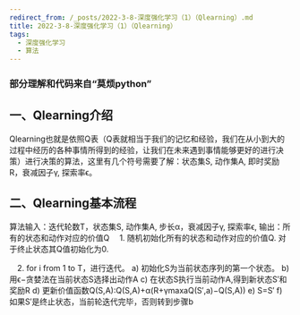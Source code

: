 ```yaml
---
redirect_from: /_posts/2022-3-8-深度强化学习（1）（Qlearning）.md
title: 2022-3-8-深度强化学习（1）（Qlearning）
tags: 
  - 深度强化学习
  - 算法
---
```


### 部分理解和代码来自“莫烦python”

## 一、Qlearning介绍
  Qlearning也就是依照Q表（Q表就相当于我们的记忆和经验，我们在从小到大的过程中经历的各种事情所得到的经验，让我们在未来遇到事情能够更好的进行决策）进行决策的算法，这里有几个符号需要了解：状态集S, 动作集A, 即时奖励R，衰减因子γ, 探索率ϵ。
 
## 二、Qlearning基本流程
  算法输入：迭代轮数T，状态集S, 动作集A, 步长α，衰减因子γ, 探索率ϵ,
  输出：所有的状态和动作对应的价值Q
　1. 随机初始化所有的状态和动作对应的价值Q. 对于终止状态其Q值初始化为0.

　2. for i from 1 to T，进行迭代。
     a) 初始化S为当前状态序列的第一个状态。
     b) 用ϵ−贪婪法在当前状态S选择出动作A
     c) 在状态S执行当前动作A,得到新状态S′和奖励R
     d)  更新价值函数Q(S,A):Q(S,A)+α(R+γmaxaQ(S′,a)−Q(S,A))
     e) S=S′
     f) 如果S′是终止状态，当前轮迭代完毕，否则转到步骤b
  
